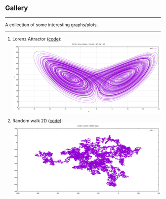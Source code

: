 ## Gallery

***
A collection of some interesting graphs/plots.
***

1. Lorenz Attractor ([code](https://github.com/mshreyes/Computational-Physics/blob/master/LSA/lorenz2.f95)): 
![Lorenz attractor](lorenz.png)


2. Random walk 2D ([code](https://github.com/mshreyes/Fortran_Programs/blob/master/Random_walk/RW2D.f95)):
![Random walk 2D](rdwalk.png)
